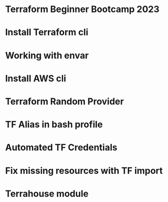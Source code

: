 # Terraform Beginner Bootcamp 2023

# Install Terraform cli

# Working with envar

# Install AWS cli

# Terraform Random Provider

# TF Alias in bash profile

# Automated TF Credentials

# Fix missing resources with TF import

# Terrahouse module
